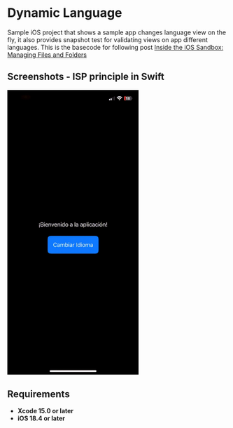 # Dynamic Language
Sample iOS project that shows a sample app changes language view on the fly, it also provides snapshot test for validating views on app different languages. This is the basecode for following post [Inside the iOS Sandbox: Managing Files and Folders](https://javios.eu/uncategorized/inside-the-ios-sandbox/)


## Screenshots - ISP principle in Swift
<img src="media/review.gif" alt="Playground on action" width="300">

## Requirements

- **Xcode 15.0 or later**
- **iOS 18.4 or later**
